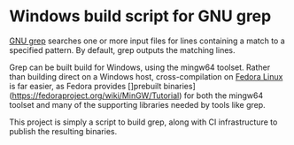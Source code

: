 # Windows build script for GNU grep

[GNU grep](https://www.gnu.org/software/grep/) searches one or more input files
for lines containing a match to a specified pattern. By default, grep outputs
the matching lines.

Grep can be built build for Windows, using the mingw64 toolset. Rather than building
direct on a Windows host, cross-compilation on [Fedora Linux](https://getfedora.org/)
is far easier, as Fedora provides []prebuilt binaries](https://fedoraproject.org/wiki/MinGW/Tutorial)
for both the mingw64 toolset and many of the supporting libraries needed by tools like
grep.

This project is simply a script to build grep, along with CI infrastructure to
publish the resulting binaries.
